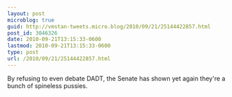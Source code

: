 ```yaml
---
layout: post
microblog: true
guid: http://vmstan-tweets.micro.blog/2010/09/21/25144422857.html
post_id: 3046326
date: 2010-09-21T13:15:33-0600
lastmod: 2010-09-21T13:15:33-0600
type: post
url: /2010/09/21/25144422857.html
---
```

By refusing to even debate DADT, the Senate has shown yet again they're a bunch of spineless pussies.
